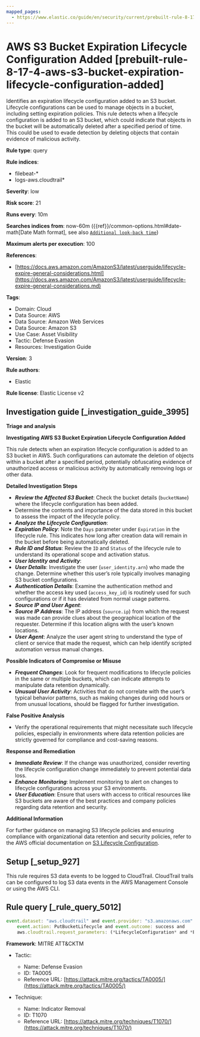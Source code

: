 ```yaml
---
mapped_pages:
  - https://www.elastic.co/guide/en/security/current/prebuilt-rule-8-17-4-aws-s3-bucket-expiration-lifecycle-configuration-added.html
---
```


# AWS S3 Bucket Expiration Lifecycle Configuration Added [prebuilt-rule-8-17-4-aws-s3-bucket-expiration-lifecycle-configuration-added]

Identifies an expiration lifecycle configuration added to an S3 bucket. Lifecycle configurations can be used to manage objects in a bucket, including setting expiration policies. This rule detects when a lifecycle configuration is added to an S3 bucket, which could indicate that objects in the bucket will be automatically deleted after a specified period of time. This could be used to evade detection by deleting objects that contain evidence of malicious activity.

**Rule type**: query

**Rule indices**:

* filebeat-*
* logs-aws.cloudtrail*

**Severity**: low

**Risk score**: 21

**Runs every**: 10m

**Searches indices from**: now-60m ({{ref}}/common-options.html#date-math[Date Math format], see also [`Additional look-back time`](docs-content://solutions/security/detect-and-alert/create-detection-rule.md#rule-schedule))

**Maximum alerts per execution**: 100

**References**:

* [https://docs.aws.amazon.com/AmazonS3/latest/userguide/lifecycle-expire-general-considerations.html](https://docs.aws.amazon.com/AmazonS3/latest/userguide/lifecycle-expire-general-considerations.md)

**Tags**:

* Domain: Cloud
* Data Source: AWS
* Data Source: Amazon Web Services
* Data Source: Amazon S3
* Use Case: Asset Visibility
* Tactic: Defense Evasion
* Resources: Investigation Guide

**Version**: 3

**Rule authors**:

* Elastic

**Rule license**: Elastic License v2

## Investigation guide [_investigation_guide_3995]

**Triage and analysis**

**Investigating AWS S3 Bucket Expiration Lifecycle Configuration Added**

This rule detects when an expiration lifecycle configuration is added to an S3 bucket in AWS. Such configurations can automate the deletion of objects within a bucket after a specified period, potentially obfuscating evidence of unauthorized access or malicious activity by automatically removing logs or other data.

**Detailed Investigation Steps**

* ***Review the Affected S3 Bucket***: Check the bucket details (`bucketName`) where the lifecycle configuration has been added.
* Determine the contents and importance of the data stored in this bucket to assess the impact of the lifecycle policy.
* ***Analyze the Lifecycle Configuration***:
* ***Expiration Policy***: Note the `Days` parameter under `Expiration` in the lifecycle rule. This indicates how long after creation data will remain in the bucket before being automatically deleted.
* ***Rule ID and Status***: Review the `ID` and `Status` of the lifecycle rule to understand its operational scope and activation status.
* ***User Identity and Activity***:
* ***User Details***: Investigate the user (`user_identity.arn`) who made the change. Determine whether this user’s role typically involves managing S3 bucket configurations.
* ***Authentication Details***: Examine the authentication method and whether the access key used (`access_key_id`) is routinely used for such configurations or if it has deviated from normal usage patterns.
* ***Source IP and User Agent***:
* ***Source IP Address***: The IP address (`source.ip`) from which the request was made can provide clues about the geographical location of the requester. Determine if this location aligns with the user’s known locations.
* ***User Agent***: Analyze the user agent string to understand the type of client or service that made the request, which can help identify scripted automation versus manual changes.

**Possible Indicators of Compromise or Misuse**

* ***Frequent Changes***: Look for frequent modifications to lifecycle policies in the same or multiple buckets, which can indicate attempts to manipulate data retention dynamically.
* ***Unusual User Activity***: Activities that do not correlate with the user’s typical behavior patterns, such as making changes during odd hours or from unusual locations, should be flagged for further investigation.

**False Positive Analysis**

* Verify the operational requirements that might necessitate such lifecycle policies, especially in environments where data retention policies are strictly governed for compliance and cost-saving reasons.

**Response and Remediation**

* ***Immediate Review***: If the change was unauthorized, consider reverting the lifecycle configuration change immediately to prevent potential data loss.
* ***Enhance Monitoring***: Implement monitoring to alert on changes to lifecycle configurations across your S3 environments.
* ***User Education***: Ensure that users with access to critical resources like S3 buckets are aware of the best practices and company policies regarding data retention and security.

**Additional Information**

For further guidance on managing S3 lifecycle policies and ensuring compliance with organizational data retention and security policies, refer to the AWS official documentation on [S3 Lifecycle Configuration](https://docs.aws.amazon.com/AmazonS3/latest/userguide/lifecycle-expire-general-considerations.md).


## Setup [_setup_927]

This rule requires S3 data events to be logged to CloudTrail. CloudTrail trails can be configured to log S3 data events in the AWS Management Console or using the AWS CLI.


## Rule query [_rule_query_5012]

```js
event.dataset: "aws.cloudtrail" and event.provider: "s3.amazonaws.com" and
    event.action: PutBucketLifecycle and event.outcome: success and
    aws.cloudtrail.request_parameters: (*LifecycleConfiguration* and *Expiration=*)
```

**Framework**: MITRE ATT&CKTM

* Tactic:

    * Name: Defense Evasion
    * ID: TA0005
    * Reference URL: [https://attack.mitre.org/tactics/TA0005/](https://attack.mitre.org/tactics/TA0005/)

* Technique:

    * Name: Indicator Removal
    * ID: T1070
    * Reference URL: [https://attack.mitre.org/techniques/T1070/](https://attack.mitre.org/techniques/T1070/)



